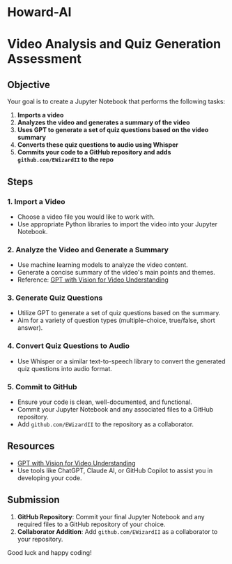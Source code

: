 # Howard-AI

# Video Analysis and Quiz Generation Assessment

## Objective

Your goal is to create a Jupyter Notebook that performs the following tasks:

1. **Imports a video**
2. **Analyzes the video and generates a summary of the video**
3. **Uses GPT to generate a set of quiz questions based on the video summary**
4. **Converts these quiz questions to audio using Whisper**
5. **Commits your code to a GitHub repository and adds `github.com/EWizardII` to the repo**

## Steps

### 1. Import a Video

- Choose a video file you would like to work with.
- Use appropriate Python libraries to import the video into your Jupyter Notebook.

### 2. Analyze the Video and Generate a Summary

- Use machine learning models to analyze the video content.
- Generate a concise summary of the video's main points and themes.
- Reference: [GPT with Vision for Video Understanding](https://github.com/openai/openai-cookbook/blob/main/examples/GPT_with_vision_for_video_understanding.ipynb)

### 3. Generate Quiz Questions

- Utilize GPT to generate a set of quiz questions based on the summary.
- Aim for a variety of question types (multiple-choice, true/false, short answer).

### 4. Convert Quiz Questions to Audio

- Use Whisper or a similar text-to-speech library to convert the generated quiz questions into audio format.

### 5. Commit to GitHub

- Ensure your code is clean, well-documented, and functional.
- Commit your Jupyter Notebook and any associated files to a GitHub repository.
- Add `github.com/EWizardII` to the repository as a collaborator.

## Resources

- [GPT with Vision for Video Understanding](https://github.com/openai/openai-cookbook/blob/main/examples/GPT_with_vision_for_video_understanding.ipynb)
- Use tools like ChatGPT, Claude AI, or GitHub Copilot to assist you in developing your code.

## Submission

1. **GitHub Repository**: Commit your final Jupyter Notebook and any required files to a GitHub repository of your choice.
2. **Collaborator Addition**: Add `github.com/EWizardII` as a collaborator to your repository.

Good luck and happy coding!
